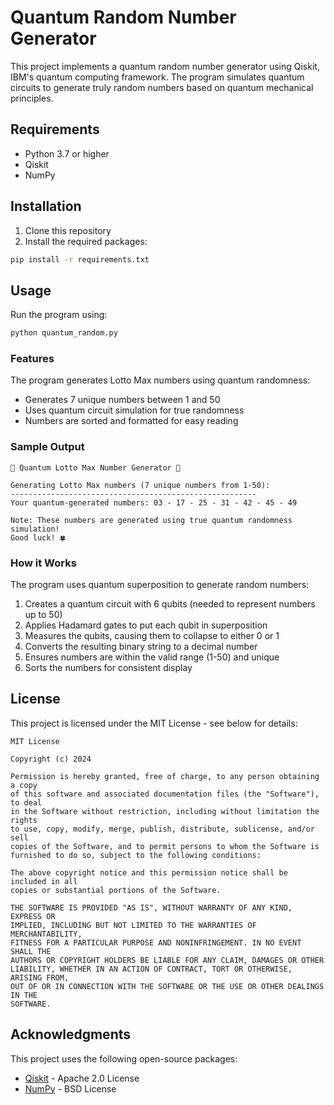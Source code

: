 # Quantum Random Number Generator

This project implements a quantum random number generator using Qiskit, IBM's quantum computing framework. The program simulates quantum circuits to generate truly random numbers based on quantum mechanical principles.

## Requirements

- Python 3.7 or higher
- Qiskit
- NumPy

## Installation

1. Clone this repository
2. Install the required packages:
```bash
pip install -r requirements.txt
```

## Usage

Run the program using:
```bash
python quantum_random.py
```

### Features

The program generates Lotto Max numbers using quantum randomness:
- Generates 7 unique numbers between 1 and 50
- Uses quantum circuit simulation for true randomness
- Numbers are sorted and formatted for easy reading

### Sample Output

```
🎰 Quantum Lotto Max Number Generator 🎰

Generating Lotto Max numbers (7 unique numbers from 1-50):
-------------------------------------------------------
Your quantum-generated numbers: 03 - 17 - 25 - 31 - 42 - 45 - 49

Note: These numbers are generated using true quantum randomness simulation!
Good luck! 🍀
```

### How it Works

The program uses quantum superposition to generate random numbers:

1. Creates a quantum circuit with 6 qubits (needed to represent numbers up to 50)
2. Applies Hadamard gates to put each qubit in superposition
3. Measures the qubits, causing them to collapse to either 0 or 1
4. Converts the resulting binary string to a decimal number
5. Ensures numbers are within the valid range (1-50) and unique
6. Sorts the numbers for consistent display

## License

This project is licensed under the MIT License - see below for details:

```
MIT License

Copyright (c) 2024 

Permission is hereby granted, free of charge, to any person obtaining a copy
of this software and associated documentation files (the "Software"), to deal
in the Software without restriction, including without limitation the rights
to use, copy, modify, merge, publish, distribute, sublicense, and/or sell
copies of the Software, and to permit persons to whom the Software is
furnished to do so, subject to the following conditions:

The above copyright notice and this permission notice shall be included in all
copies or substantial portions of the Software.

THE SOFTWARE IS PROVIDED "AS IS", WITHOUT WARRANTY OF ANY KIND, EXPRESS OR
IMPLIED, INCLUDING BUT NOT LIMITED TO THE WARRANTIES OF MERCHANTABILITY,
FITNESS FOR A PARTICULAR PURPOSE AND NONINFRINGEMENT. IN NO EVENT SHALL THE
AUTHORS OR COPYRIGHT HOLDERS BE LIABLE FOR ANY CLAIM, DAMAGES OR OTHER
LIABILITY, WHETHER IN AN ACTION OF CONTRACT, TORT OR OTHERWISE, ARISING FROM,
OUT OF OR IN CONNECTION WITH THE SOFTWARE OR THE USE OR OTHER DEALINGS IN THE
SOFTWARE.
```

## Acknowledgments

This project uses the following open-source packages:
- [Qiskit](https://qiskit.org/) - Apache 2.0 License
- [NumPy](https://numpy.org/) - BSD License 